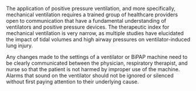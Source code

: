 The application of positive pressure ventilation, and more specifically, mechanical ventilation requires a trained group of healthcare providers open to communication that have a fundamental understanding of ventilators and positive pressure devices. The therapeutic index for mechanical ventilation is very narrow, as multiple studies have elucidated the impact of tidal volumes and high airway pressures on ventilator-induced lung injury.

Any changes made to the settings of a ventilator or BiPAP machine need to be clearly communicated between the physician, respiratory therapist, and nurse so that the patient is not harmed by improper use of the machine. Alarms that sound on the ventilator should not be ignored or silenced without first paying attention to their underlying cause.
